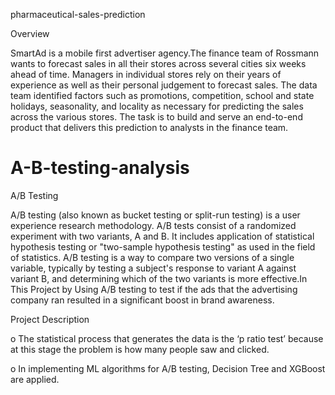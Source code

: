 
pharmaceutical-sales-prediction

Overview

SmartAd is a mobile first advertiser agency.The finance team of Rossmann wants to forecast sales in all their 
stores across several cities six weeks ahead of time. Managers in individual stores rely on their years of 
experience as well as their personal judgement to forecast sales. The data team identified factors such as 
promotions, competition, school and state holidays, seasonality, and locality as necessary for predicting 
the sales across the various stores. The task is to build and serve an end-to-end product that delivers 
this prediction to analysts in the finance team.


# A-B-testing-analysis

A/B Testing 

A/B testing (also known as bucket testing or split-run testing) is a user experience research methodology. A/B tests consist of 
a randomized experiment with two variants, A and B. It includes application of statistical hypothesis testing or "two-sample 
hypothesis testing" as used in the field of statistics. A/B testing is a way to compare two versions of a single variable, 
typically by testing a subject's response to variant A against variant B, and determining which of the two variants is 
more effective.In This Project by Using A/B testing to test if the ads that the advertising company ran resulted
in a significant boost in brand awareness.

Project Description

o	The statistical process that generates the data is the ‘p ratio test’ because at this stage 
the problem is how many people saw and clicked.

o	In implementing ML algorithms for A/B testing, Decision Tree and XGBoost are applied.

